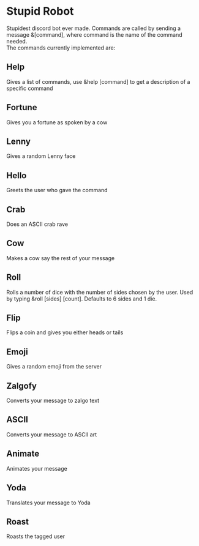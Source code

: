 # Stupid Robot
Stupidest discord bot ever made. Commands are called by sending a message &\[command], where command is the name of the command needed.  
The commands currently implemented are:

## Help
Gives a list of commands, use &help \[command] to get a description of a specific command

## Fortune
Gives you a fortune as spoken by a cow

## Lenny
Gives a random Lenny face

## Hello
Greets the user who gave the command

## Crab
Does an ASCII crab rave

## Cow
Makes a cow say the rest of your message

## Roll
Rolls a number of dice with the number of sides chosen by the user. Used by typing &roll \[sides] \[count]. Defaults to 6 sides and 1 die.

## Flip
Flips a coin and gives you either heads or tails

## Emoji
Gives a random emoji from the server

## Zalgofy
Converts your message to zalgo text

## ASCII
Converts your message to ASCII art

## Animate
Animates your message

## Yoda
Translates your message to Yoda

## Roast
Roasts the tagged user
